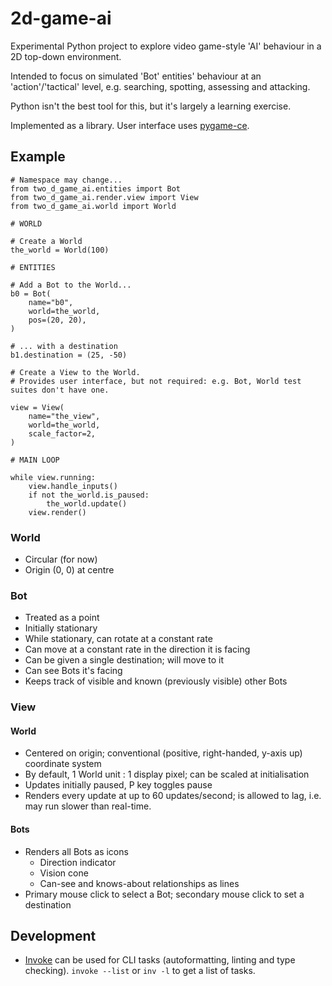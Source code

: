 # 2d-game-ai

Experimental Python project to explore video game-style 'AI' behaviour in a 2D top-down
environment.

Intended to focus on simulated 'Bot' entities'  behaviour at an 'action'/'tactical'
level, e.g. searching, spotting, assessing and attacking.

Python isn't the best tool for this, but it's largely a learning exercise.

Implemented as a library. User interface uses [pygame-ce](https://pyga.me/).


## Example

```
# Namespace may change...
from two_d_game_ai.entities import Bot
from two_d_game_ai.render.view import View
from two_d_game_ai.world import World

# WORLD

# Create a World
the_world = World(100)

# ENTITIES

# Add a Bot to the World...
b0 = Bot(
    name="b0",
    world=the_world,
    pos=(20, 20),
)

# ... with a destination
b1.destination = (25, -50)

# Create a View to the World.
# Provides user interface, but not required: e.g. Bot, World test suites don't have one.

view = View(
    name="the_view",
    world=the_world,
    scale_factor=2,
)

# MAIN LOOP

while view.running:
    view.handle_inputs()
    if not the_world.is_paused:
        the_world.update()
    view.render()
```


### World

- Circular (for now)
- Origin (0, 0) at centre


### Bot

- Treated as a point
- Initially stationary
- While stationary, can rotate at a constant rate
- Can move at a constant rate in the direction it is facing
- Can be given a single destination; will move to it
- Can see Bots it's facing
- Keeps track of visible and known (previously visible) other Bots


### View


#### World

- Centered on origin; conventional (positive, right-handed, y-axis up) coordinate system
- By default, 1 World unit : 1 display pixel; can be scaled at initialisation
- Updates initially paused, P key toggles pause
- Renders every update at up to 60 updates/second; is allowed to lag, i.e. may run slower than real-time.


#### Bots

- Renders all Bots as icons
  - Direction indicator
  - Vision cone
  - Can-see and knows-about relationships as lines
- Primary mouse click to select a Bot; secondary mouse click to set a destination

## Development

- [Invoke](https://www.pyinvoke.org/) can be used for CLI tasks (autoformatting, linting
and type checking).
  `invoke --list` or `inv -l` to get a list of tasks.
